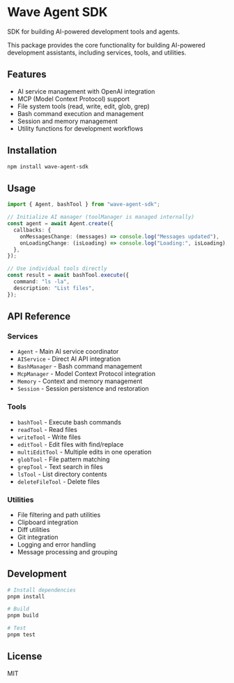 # Wave Agent SDK

SDK for building AI-powered development tools and agents.

This package provides the core functionality for building AI-powered development assistants, including services, tools, and utilities.

## Features

- AI service management with OpenAI integration
- MCP (Model Context Protocol) support
- File system tools (read, write, edit, glob, grep)
- Bash command execution and management
- Session and memory management
- Utility functions for development workflows

## Installation

```bash
npm install wave-agent-sdk
```

## Usage

```typescript
import { Agent, bashTool } from "wave-agent-sdk";

// Initialize AI manager (toolManager is managed internally)
const agent = await Agent.create({
  callbacks: {
    onMessagesChange: (messages) => console.log("Messages updated"),
    onLoadingChange: (isLoading) => console.log("Loading:", isLoading),
  },
});

// Use individual tools directly
const result = await bashTool.execute({
  command: "ls -la",
  description: "List files",
});
```

## API Reference

### Services

- `Agent` - Main AI service coordinator
- `AIService` - Direct AI API integration
- `BashManager` - Bash command management
- `McpManager` - Model Context Protocol integration
- `Memory` - Context and memory management
- `Session` - Session persistence and restoration

### Tools

- `bashTool` - Execute bash commands
- `readTool` - Read files
- `writeTool` - Write files
- `editTool` - Edit files with find/replace
- `multiEditTool` - Multiple edits in one operation
- `globTool` - File pattern matching
- `grepTool` - Text search in files
- `lsTool` - List directory contents
- `deleteFileTool` - Delete files

### Utilities

- File filtering and path utilities
- Clipboard integration
- Diff utilities
- Git integration
- Logging and error handling
- Message processing and grouping

## Development

```bash
# Install dependencies
pnpm install

# Build
pnpm build

# Test
pnpm test
```

## License

MIT
